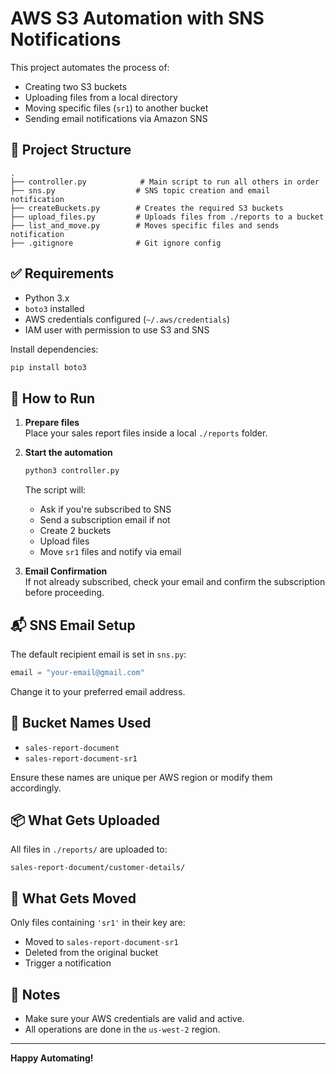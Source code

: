 # AWS S3 Automation with SNS Notifications

This project automates the process of:

- Creating two S3 buckets
- Uploading files from a local directory
- Moving specific files (`sr1`) to another bucket
- Sending email notifications via Amazon SNS

## 🧱 Project Structure

```
.
├── controller.py            # Main script to run all others in order
├── sns.py                  # SNS topic creation and email notification
├── createBuckets.py        # Creates the required S3 buckets
├── upload_files.py         # Uploads files from ./reports to a bucket
├── list_and_move.py        # Moves specific files and sends notification
├── .gitignore              # Git ignore config
```

## ✅ Requirements

- Python 3.x
- `boto3` installed
- AWS credentials configured (`~/.aws/credentials`)
- IAM user with permission to use S3 and SNS

Install dependencies:
```bash
pip install boto3
```

## 🚀 How to Run

1. **Prepare files**  
   Place your sales report files inside a local `./reports` folder.

2. **Start the automation**
   ```bash
   python3 controller.py
   ```

   The script will:
   - Ask if you're subscribed to SNS
   - Send a subscription email if not
   - Create 2 buckets
   - Upload files
   - Move `sr1` files and notify via email

3. **Email Confirmation**  
   If not already subscribed, check your email and confirm the subscription before proceeding.

## 📬 SNS Email Setup

The default recipient email is set in `sns.py`:
```python
email = "your-email@gmail.com"
```

Change it to your preferred email address.

## 🪪 Bucket Names Used

- `sales-report-document`
- `sales-report-document-sr1`

Ensure these names are unique per AWS region or modify them accordingly.

## 📦 What Gets Uploaded

All files in `./reports/` are uploaded to:
```
sales-report-document/customer-details/
```

## 🔄 What Gets Moved

Only files containing `'sr1'` in their key are:
- Moved to `sales-report-document-sr1`
- Deleted from the original bucket
- Trigger a notification

## 📌 Notes

- Make sure your AWS credentials are valid and active.
- All operations are done in the `us-west-2` region.

---

**Happy Automating!**
